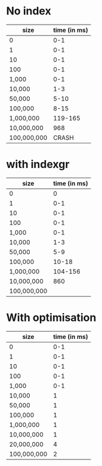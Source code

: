 # No index

| size         | time (in ms) |
|--------------|--------------|
| 0            | 0-1          |
| 1            | 0-1          |
| 10           | 0-1          |
| 100          | 0-1          |
| 1,000        | 0-1          |
| 10,000       | 1-3          |
| 50,000       | 5-10         |
| 100,000      | 8-15         |
| 1,000,000    | 119-165      |
| 10,000,000   | 968          |
| 100,000,000  | CRASH        |

# with indexgr

| size         | time (in ms) |
|--------------|--------------|
| 0            | 0            |
| 1            | 0-1          |
| 10           | 0-1          |
| 100          | 0-1          |
| 1,000        | 0-1          |
| 10,000       | 1-3          |
| 50,000       | 5-9          |
| 100,000      | 10-18        |
| 1,000,000    | 104-156      |
| 10,000,000   | 860          |
| 100,000,000  |              |


# With optimisation

| size         | time (in ms) |
|--------------|--------------|
| 0            | 0-1          |
| 1            | 0-1          |
| 10           | 0-1          |
| 100          | 0-1          |
| 1,000        | 0-1          |
| 10,000       | 1            |
| 50,000       | 1            |
| 100,000      | 1            |
| 1,000,000    | 1            |
| 10,000,000   | 1            |
| 20,000,000   | 4            |
| 100,000,000  | 2            |
